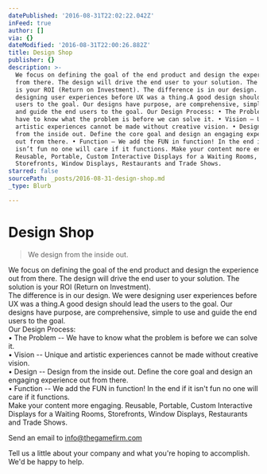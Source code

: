 ```yaml
---
datePublished: '2016-08-31T22:02:22.042Z'
inFeed: true
author: []
via: {}
dateModified: '2016-08-31T22:00:26.882Z'
title: Design Shop
publisher: {}
description: >-
  We focus on defining the goal of the end product and design the experience out
  from there. The design will drive the end user to your solution. The solution
  is your ROI (Return on Investment). The difference is in our design. We were
  designing user experiences before UX was a thing.A good design should lead the
  users to the goal. Our designs have purpose, are comprehensive, simple to use
  and guide the end users to the goal. Our Design Process: • The Problem – We
  have to know what the problem is before we can solve it. • Vision – Unique and
  artistic experiences cannot be made without creative vision. • Design – Design
  from the inside out. Define the core goal and design an engaging experience
  out from there. • Function – We add the FUN in function! In the end if it
  isn’t fun no one will care if it functions. Make your content more engaging.
  Reusable, Portable, Custom Interactive Displays for a Waiting Rooms,
  Storefronts, Window Displays, Restaurants and Trade Shows.
starred: false
sourcePath: _posts/2016-08-31-design-shop.md
_type: Blurb

---
```

# **Design Shop**

> We design from the inside out.

We focus on defining the goal of the end product and design the experience out from there. The design will drive the end user to your solution. The solution is your ROI (Return on Investment).  
The difference is in our design. We were designing user experiences before UX was a thing.A good design should lead the users to the goal. Our designs have purpose, are comprehensive, simple to use and guide the end users to the goal.  
Our Design Process:  
• The Problem -- We have to know what the problem is before we can solve it.  
• Vision -- Unique and artistic experiences cannot be made without creative vision.  
• Design -- Design from the inside out. Define the core goal and design an engaging experience out from there.  
• Function -- We add the FUN in function! In the end if it isn't fun no one will care if it functions.  
Make your content more engaging. Reusable, Portable, Custom Interactive Displays for a Waiting Rooms, Storefronts, Window Displays, Restaurants and Trade Shows.

Send an email to [info@thegamefirm.com][0]

Tell us a little about your company and what you're hoping to accomplish. We'd be happy to help.

[0]: mailto:info@thegamefirm.com